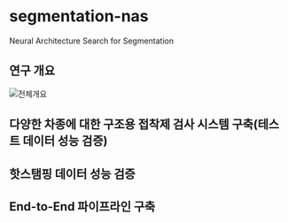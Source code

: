 # segmentation-nas
Neural Architecture Search for Segmentation

## 연구 개요
![전체개요](https://github.com/CAU-AIR/segmentation-nas/assets/97182733/d4d67396-2601-4255-b472-e93c12a8461f)

## 다양한 차종에 대한 구조용 접착제 검사 시스템 구축(테스트 데이터 성능 검증)


## 핫스탬핑 데이터 성능 검증


## End-to-End 파이프라인 구축